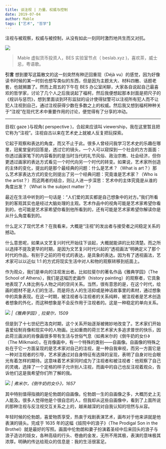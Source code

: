 ```yaml
---
title: 谈注视 | 力量、权威与控制
date: 2019-07-04
author: Mable
tags: ["艺术", "哲学"]
---
```


注视与被观察，权威与被控制，从没有如此一刻同时激烈地共生而又对抗。

<!--more-->

![](https://cosmosrepair-1257028016.cos.ap-beijing.myqcloud.com/2019-07-04-3241562212805_.pic.jpg)

> Mable  虚拟货币投资人，BES 实验室节点（ beslab.xyz )，喜欢茶，威士忌，粤语歌。

**引言**  想到要写这篇散文的这一刻突然有种迂回重现（Déjà vu）的感觉，因为好像读书时候的某一时刻也想写类似的东西，但是因为主题太大、材料四散、话题老套，也就搁置了。然而上周五的下午在 BES 办公室闲聊，大家各自说起自己最喜欢的哲学家，讨论了几个人之后我说起了福柯，然后我便想起那本封面是把尺子的《规训与惩罚》，想到里面谈到环形监狱的设计使得狱警可以注视所有犯人而不让犯人注视到自己，通过注视获得少数在多数之上的权威。然后我又想到福柯种种关于“注视”在现代艺术中重要作用的讨论，便觉得有了分享的冲动。

- - - - - 

目视( gaze )与视角( perspective )，合起来应该叫 viewership，我在这里暂且把它称为“注视”。注视自古以来在艺术史上就被人反复把玩探索。

它起于观察和表达的角度，而又不止于此。很多人曾经问我学习艺术史的乐趣在哪里，冠冕堂皇的回答是，透过它的镜头，一个人可以窥探到一个社会的方方面面：你透过画家笔下的内容看到的是当时当代的礼节风俗、政治宗教、社会经济，但你更透过画家的表达方式看见一个时代向另一个时代的转变。如果说，艺术家所创造的主体的变化，提出的是那个最经典的问题：什么是艺术？（What is art？）那么艺术家表达方式的变化则提出了另一个经典问题：究竟谁是艺术家？（Who is the artist？）而这两者的结合，则让人进一步深思：艺术中的主体究竟是从谁的角度出发？（What is the subject matter？）

最近在生活中听到的一句话是：“人们爱的其实都是自己想象中的对方。”我们所看到的客观其实也是经过大脑处理的主观。艺术作品中的视角可能是艺术家希望你看到的，也可能是艺术家希望你看到他所看到的，还有可能是艺术家希望你解读你是从什么角度看到的。

什么定义了现代艺术？在我看来，大概是“注视”的发出者与接受者之间稳定关系的撼动。

什么意思呢，如果从文艺复兴时代开始往下谈起，大概就能讲的比较清楚。而之所以选择不提及更早的时期，是因为文艺复兴时代兴起的“透视画法”明确定义了那个时代的作品，有别于之前的符号式的表达，是具象的表达。因为有了透视画法，艺术家可以以近似 1:1 的方式将现实生活中对人和物的观察转移到纸面上。

作为观众，我们是单向的注视发出者。比如拉斐尔的著名作品《雅典学园》（The School of Athens），我们是这幅历史画作（history painting）的观察者，它具象地表现了人体比例与人物之间的空间关系。当然，很有意思的是，在这个时代，绘画的题材不是人们的生活，而是将古人的生活抑或是神话故事里的素材，通过想象中的具象表现。在这一时期，被注视者与注视者的关系纯粹，被注视者是艺术创造者想象的外化，而这种想象是不会反作用于注视者的。这是一种稳定的单向关系。

![](https://cosmosrepair-1257028016.cos.ap-beijing.myqcloud.com/2019-07-04-3221562212803_.pic_hd.jpg)
*|《雅典学园》, 拉斐尔，1509*

但是到了十七世纪巴洛克时期，这个关系开始逐渐被微妙地改变了。艺术家们开始喜爱绘制肖像和现实中的人物画。比如重商的荷兰艺术家大多追求普世的快乐，因此荷兰画派的肖像画很多带有生活与世俗气息（如弗米尔的《倒牛奶的女仆》（The Milkmaid）。在肖像画中，有一个特殊的类别——自画像。自画像的特殊之处在于它一方面呈现的是艺术家对自己的注视，是一种自我审视，而另一方面它是一种对注视者的引导，艺术家通过对自身特征有选择的呈现，表明了自身对社会眼光有着怎样的期待。这意味着艺术家同时成为了注视者和被注视者：他观察了自己的灵魂，选择了一个定格的样子允许别人注视，而画中的自己也反注视着观众，告诉他们这是我希望你们所了解的我。

![](https://cosmosrepair-1257028016.cos.ap-beijing.myqcloud.com/2019-07-04-3261562215317_.pic_hd.jpg)
*| 弗米尔，《倒牛奶的女仆》，1657*

其中特别值得指摘的是伦勃朗的自画像。伦勃朗一生的自画像之多，大概历史上无人能及。很多人觉得他是个很自恋的人，但我却从这些自画像中，看到了上面所说的那种注视与反注视交互关系之上的，越来越深的对自我认知的坦然与从容。

年轻时候的伦勃朗，喜爱物质享受，热衷于戏剧表演艺术，画布对于他来讲就是他表演的镜头。完成于 1635 年的这幅《妓院中的浪子》（The Prodigal Son in the Brothel）就是最好的写照。画面中伦勃朗和妻子扮演着圣经中后来回头的浪子与浪子造访的妓女，各种高级的行头、卷曲的金发，无所不用其极，表演的意味极其浓厚。明确的传达给观众的信息是：我的生活很富足。